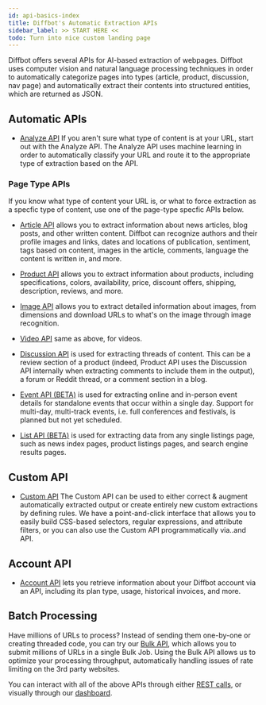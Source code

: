 ```yaml
---
id: api-basics-index
title: Diffbot's Automatic Extraction APIs
sidebar_label: >> START HERE <<
todo: Turn into nice custom landing page
---
```


Diffbot offers several APIs for AI-based extraction of webpages.  Diffbot uses computer vision and natural language processing techniques in order to automatically categorize pages into types (article, product, discussion, nav page) and automatically extract their contents into structured entities, which are returned as JSON.

## Automatic APIs

- [Analyze API](api-analyze) If you aren't sure what type of content is at your URL, start out with the Analyze API.  The Analyze API uses machine learning in order to automatically classify your URL and route it to the appropriate type of extraction based on the API.

### Page Type APIs

If you know what type of content your URL is, or what to force extraction as a specfic type of content, use one of the page-type specfic APIs below.

- [Article API](api-article) allows you to extract information about news articles, blog posts, and other written content. Diffbot can recognize authors and their profile images and links, dates and locations of publication, sentiment, tags based on content, images in the article, comments, language the content is written in, and more.
- [Product API](api-product) allows you to extract information about products, including specifications, colors, availability, price, discount offers, shipping, description, reviews, and more.
- [Image API](api-image) allows you to extract detailed information about images, from dimensions and download URLs to what's on the image through image recognition.
- [Video API](api-video) same as above, for videos.
- [Discussion API](api-discussion) is used for extracting threads of content. This can be a review section of a product (indeed, Product API uses the Discussion API internally when extracting comments to include them in the output), a forum or Reddit thread, or a comment section in a blog.
- [Event API (BETA)](api-event) is used for extracting online and in-person event details for standalone events that occur within a single day. Support for multi-day, multi-track events, i.e. full conferences and festivals, is planned but not yet scheduled.

- [List API (BETA)](api-list) is used for extracting data from any single listings page, such as news index pages, product listings pages, and search engine results pages.

## Custom API

- [Custom API](api-custom) The Custom API can be used to either correct & augment automatically extracted output or create entirely new custom extractions by defining rules. We have a point-and-click interface that allows you to easily build CSS-based selectors, regular expressions, and attribute filters, or you can also use the Custom API programmatically via..and API.

## Account API

- [Account API](api-account) lets you retrieve information about your Diffbot account via an API, including its plan type, usage, historical invoices, and more.

## Batch Processing

Have millions of URLs to process? Instead of sending them one-by-one or creating threaded code, you can try our [Bulk API](cb-intro-bulk), which allows you to submit millions of URLs in a single Bulk Job.  Using the Bulk API allows us to optimize your processing throughput, automatically handling issues of rate limiting on the 3rd party websites. 

You can interact with all of the above APIs through either [REST calls](api-intro), or visually through our [dashboard](tutorials-new-dashboard).
